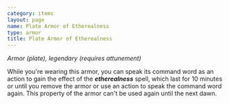 ```yaml
---
category: items
layout: page
name: Plate Armor of Etherealness
type: armor
title: Plate Armor of Etherealness 
---
```

_Armor (plate), legendary (requires attunement)_ 

While you're wearing this armor, you can speak its command word as an action to gain the effect of the **_etherealness_** spell, which last for 10 minutes or until you remove the armor or use an action to speak the command word again. This property of the armor can't be used again until the next dawn. 
